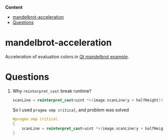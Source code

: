 **Content**

- [mandelbrot-acceleration](#mandelbrot-acceleration)
- [Questions](#questions)

# mandelbrot-acceleration

Acceleration of evaluation colors in [Qt mandelbrot example](https://doc.qt.io/qt-6/qtcore-threads-mandelbrot-example.html#:~:text=The%20Mandelbrot%20example%20demonstrates%20multi,the%20world's%20most%20famous%20fractal.).

# Questions

1. Why ```reinterpret_cast``` break runtime?

    ```cpp
    scanLine = reinterpret_cast<uint *>(image.scanLine(y + halfHeight));
    ```

    So I used ```pragma omp critical```, and problem was solved

    ```cpp
    #pragma omp critical
    {
        scanLine = reinterpret_cast<uint *>(image.scanLine(y + halfHeight));
    }
    ```